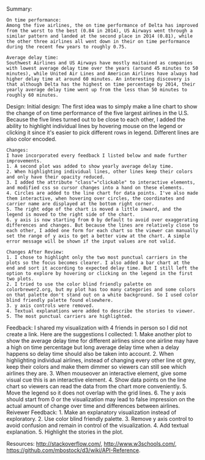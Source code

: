 Summary:

	On time performance:
	Among the five airlines, the on time performance of Delta has improved from the worst to the best (0.84 in 2014), US Airways went through a similar pattern and landed at the second place in 2014 (0.81), while the other three airlines all went down in their on time performance during the recent few years to roughly 0.75.

	Average delay time:
	Southwest Airlines and US Airways have mostly maitained as companies with lowest average delay time over the years (around 45 minutes to 50 minutes), while United Air Lines and American Airlines have always had higher delay time at around 60 minutes. An interesting discovery is that although Delta has the highest on time percentage by 2014, their yearly average delay time went up from the less than 50 minutes to roughly 60 minutes.

Design:
	Initial design:
	The first idea was to simply make a line chart to show the change of on time performance of the five largest airlines in the U.S. Because the five lines turned out to be close to each other, I added the ability to highlight individual lines by hovering mouse on the legend or clicking it since it's easier to pick different rows in legend. Different lines are also color encoded.

	Changes:
	I have incorporated every feedback I listed below and made further improvements.
	1. A second plot was added to show yearly average delay time.
	2. When highlighting individual lines, other lines keep their colors and only have their opacity reduced.
	3. I added the attribute "class"="clickable" to interactive elements, and modified css so cursor changes into a hand on these elements.
	4. Circles are added to the line chart for data points. I've also made them interactive, when hovering over circles, the coordinates and carrier name are displayed at the bottom right corner.
	5. The right edge of the chart is moved a little inward, and the legend is moved to the right side of the chart.
	6. y axis is now starting from 0 by default to avoid over exaggerating differences and changes. But because the lines are relatively close to each other, I added one form for each chart so the viewer can manually set the range of y axis to get a better view at the chart. A simple error message will be shown if the input values are not valid.

	Changes After Review:
	1. I chose to highlight only the two most punctual carriers in the plots so the focus becomes clearer. I also added a bar chart at the end and sort it according to expected delay time. But I still left the option to explore by hovering or clicking on the legend in the first two plots.
	2. I tried to use the color blind friendly palette on colorbrewer2.org, but my plot has too many categories and some colors on that palette don't stand out on a white background. So I used color blind friendly palette found elsewhere. 
	3. y axis controls were removed.
	4. Textual explanations were added to describe the stories to viewer.
	5. The most punctual carriers are highlighted.

Feedback:
	I shared my visualization with 4 friends in person so I did not create a link.
	Here are the suggestions I collected:
	1. Make another plot to show the average delay time for different airlines since one airline may have a high on time percentage but long average delay time when a delay happens so delay time should also be taken into account.
	2. When highlighting individual airlines, instead of changing every other line ot grey, keep their colors and make them dimmer so viewers can still see which airlines they are.
	3. When mouseover an interactive element, give some visual cue this is an interactive element.
	4. Show data points on the line chart so viewers can read the data from the chart more conveniently.
	5. Move the legend so it does not overlap with the grid lines.
	6. The y axis should start from 0 or the visualization may lead to false impression on the actual amount of change over time and differences between airlines.
	Reivewer Feedback:
		1. Make an explanatory visualization instead of exploratory.
		2. Use color blind friendly palette.
		3. Remove y axis control to avoid confusion and remain in control of the visualization.
		4. Add textual explanation.
		5. Highlight the stories in the plot.

Resources:
    http://stackoverflow.com/, http://www.w3schools.com/, https://github.com/mbostock/d3/wiki/API-Reference.

